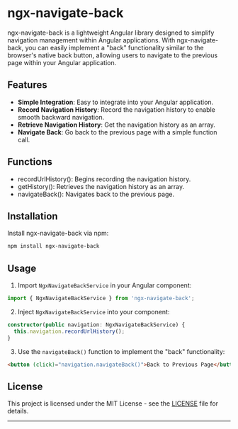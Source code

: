 # ngx-navigate-back

ngx-navigate-back is a lightweight Angular library designed to simplify navigation management within Angular applications. With ngx-navigate-back, you can easily implement a "back" functionality similar to the browser's native back button, allowing users to navigate to the previous page within your Angular application.

## Features

- **Simple Integration**: Easy to integrate into your Angular application.
- **Record Navigation History**: Record the navigation history to enable smooth backward navigation.
- **Retrieve Navigation History**: Get the navigation history as an array.
- **Navigate Back**: Go back to the previous page with a simple function call.

## Functions
- recordUrlHistory(): Begins recording the navigation history.
- getHistory(): Retrieves the navigation history as an array.
- navigateBack(): Navigates back to the previous page.

## Installation

Install ngx-navigate-back via npm:

```bash
npm install ngx-navigate-back
```

## Usage

1. Import `NgxNavigateBackService` in your Angular component:

```typescript
import { NgxNavigateBackService } from 'ngx-navigate-back';
```

2. Inject `NgxNavigateBackService` into your component:

```typescript
constructor(public navigation: NgxNavigateBackService) {
  this.navigation.recordUrlHistory();
}
```

3. Use the `navigateBack()` function to implement the "back" functionality:

```html
<button (click)="navigation.navigateBack()">Back to Previous Page</button>
```

## License

This project is licensed under the MIT License - see the [LICENSE](LICENSE) file for details.

---

